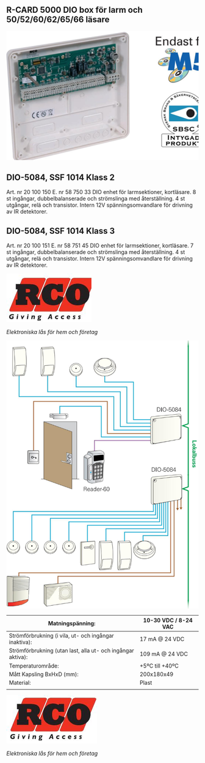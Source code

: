 ## **R-CARD 5000** DIO box för larm och 50/52/60/62/65/66 läsare

![](_page_0_Picture_1.jpeg)

## DIO-5084, **SSF 1014 Klass 2**

Art. nr 20 100 150 E. nr 58 750 33 DIO enhet för larmsektioner, kortläsare. 8 st ingångar, dubbelbalanserade och strömslinga med återställning. 4 st utgångar, relä och transistor. Intern 12V spänningsomvandlare för drivning av IR detektorer.

## DIO-5084, **SSF 1014 Klass 3**

Art. nr 20 100 151 E. nr 58 751 45 DIO enhet för larmsektioner, kortläsare. 7 st ingångar, dubbelbalanserade och strömslinga med återställning. 4 st utgångar, relä och transistor. Intern 12V spänningsomvandlare för drivning av IR detektorer.

![](_page_0_Picture_6.jpeg)

*Elektroniska lås för hem och företag*

![](_page_1_Picture_0.jpeg)

| Matningspänning:                                            | 10-30 VDC / 8-24 VAC |
|-------------------------------------------------------------|----------------------|
| Strömförbrukning (i vila, ut- och ingångar inaktiva):       | 17 mA @ 24 VDC       |
| Strömförbrukning (utan last, alla ut- och ingångar aktiva): | 109 mA @ 24 VDC      |
| Temperaturområde:                                           | +5ºC till +40ºC      |
| Mått Kapsling BxHxD (mm):                                   | 200x180x49           |
| Material:                                                   | Plast                |
|                                                             |                      |

![](_page_1_Picture_2.jpeg)

*Elektroniska lås för hem och företag*
